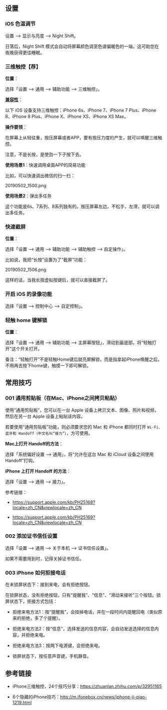 
## 设置

### iOS 色温调节

设置 --> 显示与亮度 --> Night Shift。

日落后，Night Shift 模式会自动将屏幕颜色调至色谱偏暖色的一端。这可助您在夜晚获得更佳睡眠。

### 三维触控【荐】

**位置**：

选择「设置 --> 通用 --> 辅助功能 --> 三维触控」。

**[兼容性](https://support.apple.com/zh-cn/HT205056)**：

以下 iOS 设备支持三维触控：iPhone 6s、iPhone 7、iPhone 7 Plus、iPhone 8、iPhone 8 Plus、iPhone X、iPhone XS、iPhone XS Max。

**操作要领**：

在屏幕上从轻往重，按压屏幕或者APP，要有按压力度的产生，就可以唤醒三维触控。

注意，不是长按，是使劲一下子按下去。

**使用场景1**：快速调用桌面APP的简易功能

比如，可以快速调出微信的扫一扫：

20190502_1500.png

**使用场景2**：弹出多任务

这个功能是6s、7系列、8系列独有的。按压屏幕左边，不松手，左滑，就可以调出多任务。

### 快速截屏

**位置**：

选择「设置 --> 通用 --> 辅助功能 --> 辅助触控 --> 自定操作」。

比如说，我把“长按”设置为了“截屏”功能：

20190502_1506.png


这样的话，当我长按虚拟按键后，就可以直接截屏了。


### 开启 iOS 的录像功能

选择「设置 --> 控制中心 --> 自定控制」。



### 轻触 home 键解锁

**位置**：

选择「设置 --> 通用 --> 辅助功能 --> 主屏幕按钮」，滑动到最底部，将“轻触打开”这个开关打开。

备注：“轻触打开”不是轻触Home键后就亮屏解锁，而是指拿起iPhone唤醒之后，不用再去按下home键，触摸一下即可解锁。

## 常用技巧


### 001 通用剪贴板（在Mac、iPhone之间拷贝粘贴）

使用“通用剪贴板”，您可以在一台 Apple 设备上拷贝文本、图像、照片和视频，然后在另一台 Apple 设备上粘贴该内容。

若要使用“通用剪贴板”功能，则必须要求您的 Mac 和 iPhone 都同时打开 `Wi-Fi、蓝牙和 Handoff（中文名叫“接力”）`，方可使用。

**Mac上打开 Handoff的方法**：

选择「系统偏好设置 --> 通用」，将“允许在这台 Mac 和 iCloud 设备之间使用 Handoff”打钩。


**iPhone 上打开 Handoff 的方法**：

选择「设置 --> 通用 --> 接力」。


参考链接：

- <https://support.apple.com/kb/PH25168?locale=zh_CN&viewlocale=zh_CN>

- <https://support.apple.com/kb/PH25169?locale=zh_CN&viewlocale=zh_CN>

### 002 添加证书信任设置

选择「设置 --> 通用 --> 关于本机 --> 证书信任设置」。

如果不需要用到时，记得关掉证书信任。


### 003 iPhone 如何拒接电话

在未锁屏状态下：接到来电，会有拒绝按钮。

在锁屏状态，没有拒绝按钮，只有“提醒我”、“信息”、“滑动来接听”三个按钮。锁屏状态下，拒接方式包括：

- 拒绝来电方法1：按“提醒我”，会挂掉电话，并在一段时间内提醒回电（类似原来的拒绝，多了个提醒）。

- 拒绝来电方法2：按“信息”，选择发送的信息内容，会自动发送选择的信息内容，并拒绝来电。

- 拒绝来电方法3：按两下电源键，会拒绝来电。

- 锁屏状态下，按任意声音键，手机静音。






## 参考链接

- iPhone三维触控，24个技巧分享：https://zhuanlan.zhihu.com/p/32951165

- 6个隐藏的iPhone技巧：<http://m.ifonebox.cn/news/iphone-ji-qiao-1219.html>






